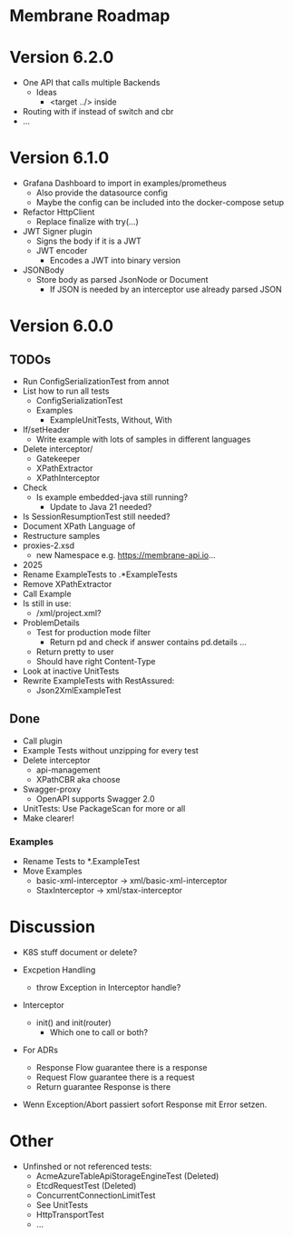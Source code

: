 # Membrane Roadmap

# Version 6.2.0

- One API that calls multiple Backends
  - Ideas
    - <target ../> inside <if>
- Routing with if instead of switch and cbr
- <if>...<else>

# Version 6.1.0

- Grafana Dashboard to import in examples/prometheus
  - Also provide the datasource config
  - Maybe the config can be included into the docker-compose setup
- Refactor HttpClient
  - Replace finalize with try(...)
- JWT Signer plugin
  - Signs the body if it is a JWT
  - JWT encoder
    - Encodes a JWT into binary version
- JSONBody 
  - Store body as parsed JsonNode or Document
    - If JSON is needed by an interceptor use already parsed JSON

# Version 6.0.0

## TODOs
- Run ConfigSerializationTest from annot
- List how to run all tests
  - ConfigSerializationTest
  - Examples
    - ExampleUnitTests, Without, With
- If/setHeader
  - Write example with lots of samples in different languages
- Delete interceptor/
  - Gatekeeper
  - XPathExtractor
  - XPathInterceptor
- Check
  - Is example embedded-java still running?
    - Update to Java 21 needed?
- Is SessionResumptionTest still needed?
- Document XPath Language of <if>
- Restructure samples
- proxies-2.xsd
  - new Namespace e.g. https://membrane-api.io...
- 2025
- Rename ExampleTests to .*ExampleTests
- Remove XPathExtractor
- Call Example
- Is still in use:
  - /xml/project.xml?
- ProblemDetails
  - Test for production mode filter
    - Return pd and check if answer contains pd.details ...
  - Return pretty to user
  - Should have right Content-Type
- Look at inactive UnitTests
- Rewrite ExampleTests with RestAssured:
  - Json2XmlExampleTest

## Done
- Call plugin
- Example Tests without unzipping for every test
- Delete interceptor
  - api-management
  - XPathCBR aka choose
- Swagger-proxy
  - OpenAPI supports Swagger 2.0
- UnitTests: Use PackageScan for more or all
- Make <log headerOnly="false"/> clearer!

### Examples
- Rename Tests to *.ExampleTest
- Move Examples
  - basic-xml-interceptor -> xml/basic-xml-interceptor
  - StaxInterceptor -> xml/stax-interceptor


# Discussion

- K8S stuff document or delete?
- Excpetion Handling
  - throw Exception in Interceptor handle?
- Interceptor
  - init() and init(router)
    - Which one to call or both?

- For ADRs
  - Response Flow guarantee there is a response 
  - Request Flow guarantee there is a request
  - Return guarantee Response is there

- Wenn Exception/Abort passiert sofort Response mit Error setzen.


# Other

- Unfinshed or not referenced tests:
  - AcmeAzureTableApiStorageEngineTest (Deleted)
  - EtcdRequestTest (Deleted)
  - ConcurrentConnectionLimitTest
  - See UnitTests
  - HttpTransportTest
  - ...